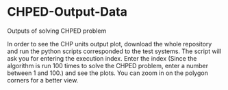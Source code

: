 # CHPED-Output-Data
Outputs of solving CHPED problem

In order to see the CHP units output plot, download the whole repository and run the python scripts corresponded to the test systems. The script will ask you for entering the execution index. Enter the index (Since the algorithm is run 100 times to solve the CHPED problem, enter a number between 1 and 100.) and see the plots. You can zoom in on the polygon corners for a better view.

